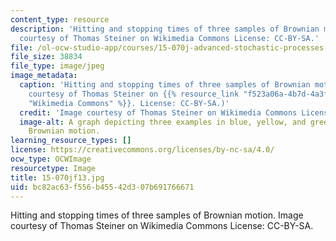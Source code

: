 ```yaml
---
content_type: resource
description: 'Hitting and stopping times of three samples of Brownian motion. Image
  courtesy of Thomas Steiner on Wikimedia Commons License: CC-BY-SA.'
file: /ol-ocw-studio-app/courses/15-070j-advanced-stochastic-processes-fall-2013/bc82ac63f556b45542d307b691766671_15-070jf13.jpg
file_size: 38834
file_type: image/jpeg
image_metadata:
  caption: 'Hitting and stopping times of three samples of Brownian motion. (Image
    courtesy of Thomas Steiner on {{% resource_link "f523a06a-4b7d-4a3f-aadd-be1dc7859eb1"
    "Wikimedia Commons" %}}. License: CC-BY-SA.)'
  credit: 'Image courtesy of Thomas Steiner on Wikimedia Commons License: CC-BY-SA.'
  image-alt: A graph depicting three examples in blue, yellow, and green of stopped
    Brownian motion.
learning_resource_types: []
license: https://creativecommons.org/licenses/by-nc-sa/4.0/
ocw_type: OCWImage
resourcetype: Image
title: 15-070jf13.jpg
uid: bc82ac63-f556-b455-42d3-07b691766671
---
```

Hitting and stopping times of three samples of Brownian motion. Image courtesy of Thomas Steiner on Wikimedia Commons License: CC-BY-SA.